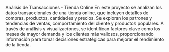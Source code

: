 Análisis de Transacciones - Tienda Online
En este proyecto se analizan los datos transaccionales de una tienda online, que incluyen detalles de compras, productos, cantidades y precios.
Se exploran los patrones y tendencias de ventas, comportamiento del cliente y productos populares. A través de análisis y visualizaciones, se
identifican factores clave como los meses de mayor demanda y los clientes más valiosos, proporcionando información para tomar decisiones estratégicas
para mejorar el rendimiento de la tienda.
